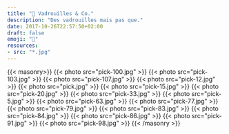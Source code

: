 ```yaml
---
title: "🌲 Vadrouilles & Co."
description: "Des vadrouilles mais pas que."  
date: 2017-10-26T22:57:50+02:00
draft: false
emoji: "🌲"
resources:
- src: "*.jpg"
---
```

{{< masonry>}}
  {{< photo src="pick-100.jpg" >}}
  {{< photo src="pick-103.jpg" >}}
  {{< photo src="pick-107.jpg" >}}
  {{< photo src="pick-12.jpg" >}}
  {{< photo src="pick.jpg" >}}
  {{< photo src="pick-15.jpg" >}}
  {{< photo src="pick-20.jpg" >}}
  {{< photo src="pick-33.jpg" >}}
  {{< photo src="pick-5.jpg" >}}
  {{< photo src="pick-63.jpg" >}}
  {{< photo src="pick-77.jpg" >}}
  {{< photo src="pick-79.jpg" >}}
  {{< photo src="pick-83.jpg" >}}
  {{< photo src="pick-84.jpg" >}}
  {{< photo src="pick-86.jpg" >}}
  {{< photo src="pick-91.jpg" >}}
  {{< photo src="pick-98.jpg" >}}
{{< /masonry >}}